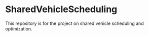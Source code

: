 # SharedVehicleScheduling
This repository is for the project on shared vehicle scheduling and optimization.

